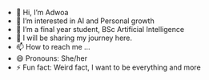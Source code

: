 - 👋 Hi, I’m Adwoa
- 👀 I’m interested in AI and Personal growth
- 🌱 I’m a final year student, BSc Artificial Intelligence
- 💞️ I will be sharing my journey here.
- 📫 How to reach me ...
- 😄 Pronouns: She/her
- ⚡ Fun fact: Weird fact, I want to be everything and more

<!---
Adwoa-Bempomaa/Adwoa-Bempomaa is a ✨ special ✨ repository because its `README.md` (this file) appears on your GitHub profile.
You can click the Preview link to take a look at your changes.
--->
